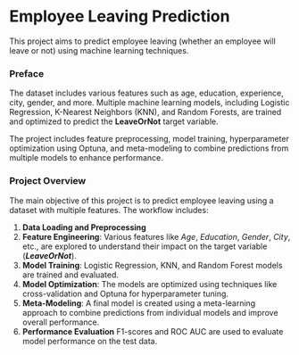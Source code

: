 # Employee Leaving Prediction

This project aims to predict employee leaving (whether an employee will leave or not) using machine learning techniques. 

### Preface

The dataset includes various features such as age, education, experience, city, gender, and more. Multiple machine learning models, including Logistic Regression, K-Nearest Neighbors (KNN), and Random Forests, are trained and optimized to predict the **LeaveOrNot** target variable.

The project includes feature preprocessing, model training, hyperparameter optimization using Optuna, and meta-modeling to combine predictions from multiple models to enhance performance.

### Project Overview

The main objective of this project is to predict employee leaving using a dataset with multiple features. The workflow includes:

1. **Data Loading and Preprocessing**
2. **Feature Engineering**: Various features like *Age*, *Education*, *Gender*, *City*, etc., are explored to understand their impact on the target variable (**_LeaveOrNot_**).
3. **Model Training**: Logistic Regression, KNN, and Random Forest models are trained and evaluated.
4. **Model Optimization**: The models are optimized using techniques like cross-validation and Optuna for hyperparameter tuning.
5. **Meta-Modeling**: A final model is created using a meta-learning approach to combine predictions from individual models and improve overall performance.
6. **Performance Evaluation** F1-scores and ROC AUC are used to evaluate model performance on the test data.
